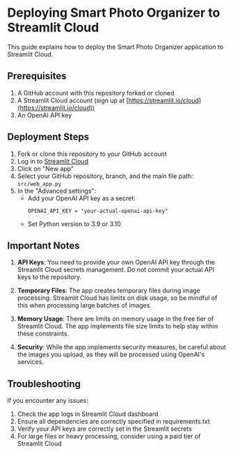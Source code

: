 # Deploying Smart Photo Organizer to Streamlit Cloud

This guide explains how to deploy the Smart Photo Organizer application to Streamlit Cloud.

## Prerequisites

1. A GitHub account with this repository forked or cloned
2. A Streamlit Cloud account (sign up at [https://streamlit.io/cloud](https://streamlit.io/cloud))
3. An OpenAI API key

## Deployment Steps

1. Fork or clone this repository to your GitHub account
2. Log in to [Streamlit Cloud](https://streamlit.io/cloud)
3. Click on "New app"
4. Select your GitHub repository, branch, and the main file path: `src/web_app.py`
5. In the "Advanced settings":
   - Add your OpenAI API key as a secret:
     ```
     OPENAI_API_KEY = "your-actual-openai-api-key"
     ```
   - Set Python version to 3.9 or 3.10

## Important Notes

1. **API Keys**: You need to provide your own OpenAI API key through the Streamlit Cloud secrets management. Do not commit your actual API keys to the repository.

2. **Temporary Files**: The app creates temporary files during image processing. Streamlit Cloud has limits on disk usage, so be mindful of this when processing large batches of images.

3. **Memory Usage**: There are limits on memory usage in the free tier of Streamlit Cloud. The app implements file size limits to help stay within these constraints.

4. **Security**: While the app implements security measures, be careful about the images you upload, as they will be processed using OpenAI's services.

## Troubleshooting

If you encounter any issues:

1. Check the app logs in Streamlit Cloud dashboard
2. Ensure all dependencies are correctly specified in requirements.txt
3. Verify your API keys are correctly set in the Streamlit secrets
4. For large files or heavy processing, consider using a paid tier of Streamlit Cloud 